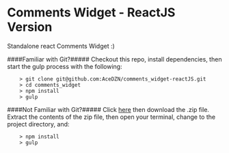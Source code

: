 # Comments Widget - ReactJS Version
Standalone react Comments Widget :)

####Familiar with Git?#####
Checkout this repo, install dependencies, then start the gulp process with the following:

```
	> git clone git@github.com:AceDZN/comments_widget-reactJS.git
	> cd comments_widget
	> npm install
	> gulp
```

####Not Familiar with Git?#####
Click [here](https://github.com/AceDZN/comments_widget-reactJS/releases) then download the .zip file.  Extract the contents of the zip file, then open your terminal, change to the project directory, and:

```
	> npm install
	> gulp
```
